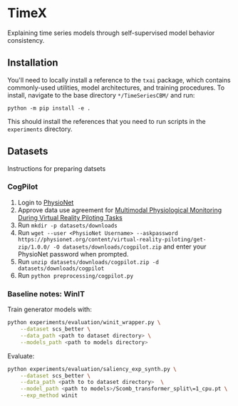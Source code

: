 # TimeX
Explaining time series models through self-supervised model behavior consistency.

## Installation
You'll need to locally install a reference to the `txai` package, which contains commonly-used utilities, model architectures, and training procedures. To install, navigate to the base directory `*/TimeSeriesCBM/` and run:
```
python -m pip install -e .
```
This should install the references that you need to run scripts in the `experiments` directory.

## Datasets

Instructions for preparing datsets

### CogPilot
 
 1. Login to [PhysioNet](https://physionet.org/)
 2. Approve data use agreement for [Multimodal Physiological Monitoring During
    Virtual Reality Piloting Tasks](https://physionet.org/content/virtual-reality-piloting/1.0.0/)
 3. Run `mkdir -p datasets/downloads`
 4. Run `wget --user <PhysioNet Username> --askpassword https://physionet.org/content/virtual-reality-piloting/get-zip/1.0.0/ -O datasets/downloads/cogpilot.zip` and enter your PhysioNet password when prompted.
 5. Run `unzip datasets/downloads/cogpilot.zip -d datasets/downloads/cogpilot`
 6. Run `python preprocessing/cogpilot.py`

 


### Baseline notes: WinIT

Train generator models with:

```bash
python experiments/evaluation/winit_wrapper.py \
    --dataset scs_better \
    --data_path <path to dataset directory> \
    --models_path <path to models directory>
```

Evaluate:

```bash
python experiments/evaluation/saliency_exp_synth.py \
    --dataset scs_better \
    --data_path <path to to dataset directory>  \
    --model_path <path to models>/Scomb_transformer_split\=1_cpu.pt \
    --exp_method winit
```
